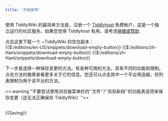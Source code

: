 ```yaml
---
title: '开始使用'
---
```


使用 TiddlyWiki 的最简单方法是，注册一个 [Tiddlyhost](https://tiddlyhost.com/) 免费帐户，这是一个独立运行的社区服务。如果您觉得 Tiddlyhost 有用，请考虑[捐赠或赞助](https://tiddlyhost.com/donate).

点击这里下载一个 ~TiddlyWiki 的空白副本：<br />
{{$:/editions/en-US/snippets/download-empty-button}}
{{$:/editions/zh-Hans/snippets/download-empty-button}}
{{$:/editions/zh-Hant/snippets/download-empty-button}}

下一步是选择一种保存变更的方法。有各种可用的方法，具有不同的功能和限制。点击方法的徽章查看更多关于它的信息。您还可以点击其中一个平台筛选器，将列表限制为用于该平台的方法。

<<.warning "不要尝试使用浏览器菜单栏的''文件''/''另存新档''的功能表选项来保存变更（这无法正确保存 TiddlyWiki）">><br /><br />
 
{{Saving}}
